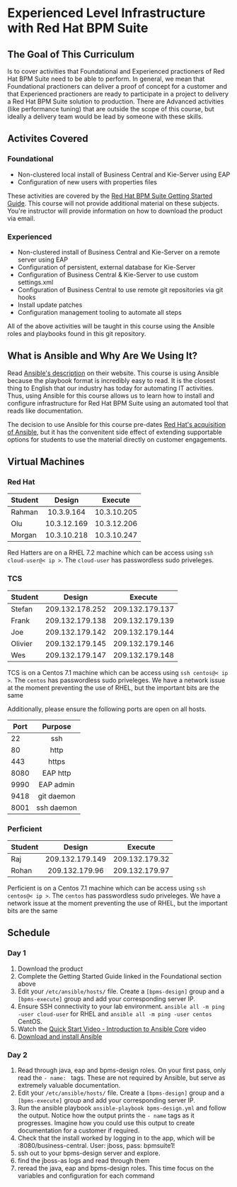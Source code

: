 # Experienced Level Infrastructure with Red Hat BPM Suite

## The Goal of This Curriculum

Is to cover activities that Foundational and Experienced practioners of Red Hat BPM Suite need to be able to perform. In general, we mean that Foundational practioners can deliver a proof of concept for a customer and that Experienced practioners are ready to participate in a project to delivery a Red Hat BPM Suite solution to production. There are Advanced activities (like performance tuning) that are outside the scope of this course, but ideally a delivery team would be lead by someone with these skills.

## Activites Covered

### Foundational

- Non-clustered local install of Business Central and Kie-Server using EAP
- Configuration of new users with properties files

These activities are covered by the [Red Hat BPM Suite Getting Started Guide](https://access.redhat.com/documentation/en-US/Red_Hat_JBoss_BPM_Suite/6.1/html/Getting_Started_Guide/chap-Installation_options.html). This course will not provide additional material on these subjects. You're instructor will provide information on how to download the product via email.


### Experienced

- Non-clustered install of Business Central and Kie-Server on a remote server using EAP
- Configuration of persistent, external database for Kie-Server
- Configuration of Business Central & Kie-Server to use custom settings.xml
- Configuration of Business Central to use remote git repositories via git hooks
- Install update patches
- Configuration management tooling to automate all steps

All of the above activities will be taught in this course using the Ansible roles and playbooks found in this git repository. 

## What is Ansible and Why Are We Using It?

Read [Ansible's description](http://www.ansible.com/how-ansible-works) on their website. This course is using Ansible because the playbook format is incredibly easy to read. It is the closest thing to English that our industry has today for automating IT activities. Thus, using Ansible for this course allows us to learn how to install and configure infrastructure for Red Hat BPM Suite using an automated tool that reads like documentation. 

The decision to use Ansible for this course pre-dates [Red Hat's acquisition of Ansible](https://www.redhat.com/en/about/blog/why-red-hat-acquired-ansible), but it has the convenitent side effect of extending supportable options for students to use the material directly on customer engagements.

## Virtual Machines

### Red Hat
| Student        	| Design           	| Execute  				|
| -------------  	|:-------------:	| :-----:			|
| Rahman      		| 10.3.9.164 		|  10.3.10.205		|
| Olu      			| 10.3.12.169	   	|  10.3.12.206  	|
| Morgan 			| 10.3.10.218     	|  10.3.10.247 		|

Red Hatters are on a RHEL 7.2 machine which can be access using `ssh cloud-user@< ip >`. The `cloud-user` has passwordless sudo priveleges. 

### TCS
| Student        	| Design           	| Execute  				|
| -------------  	|:-------------:	| :-----:			|
| Stefan 			| 209.132.178.252   |  209.132.179.137 	|
| Frank 			| 209.132.179.138   |  209.132.179.139 	|
| Joe	 			| 209.132.179.142   |  209.132.179.144 	|
| Olivier 			| 209.132.179.145   |  209.132.179.146 	|
| Wes 				| 209.132.179.147   |  209.132.179.148 	|

TCS is on a Centos 7.1 machine which can be access using `ssh centos@< ip >`. The `centos` has passwordless sudo priveleges. We have a network issue at the moment preventing the use of RHEL, but the important bits are the same

Additionally, please ensure the following ports are open on all hosts.

| Port          	|  Purpose   	|
| -------------  	|:-----:		|
| 22	 			| ssh           |
| 80	 			| http          |
| 443	 			| https			|
| 8080	 			| EAP http 		|     
| 9990 		  		| EAP admin  	|
| 9418				| git daemon	|
| 8001				| ssh daemon	|


### Perficient
| Student        	| Design           	| Execute  			|
| -------------  	|:-------------:	| :-----:			|
| Raj    			| 209.132.179.149   |  209.132.179.32 	|
| Rohan 			| 209.132.179.96    |  209.132.179.97 	|

Perficient is on a Centos 7.1 machine which can be access using `ssh centos@< ip >`. The `centos` has passwordless sudo priveleges. We have a network issue at the moment preventing the use of RHEL, but the important bits are the same

## Schedule

### Day 1

1. Download the product
2. Complete the Getting Started Guide linked in the Foundational section above
3. Edit your `/etc/ansible/hosts/` file. Create a `[bpms-design]` group and a `[bpms-execute]` group and add your corresponding server IP.
4. Ensure SSH connectivity to your lab environment. `ansible all -m ping -user cloud-user` for RHEL and `ansible all -m ping -user centos` CentOS.
5. Watch the [Quick Start Video - Introduction to Ansible Core](http://www.ansible.com/videos) video
6. [Download and install Ansible](http://docs.ansible.com/ansible/intro_installation.html)

### Day 2

1. Read through java, eap and bpms-design roles. On your first pass, only read the `- name: ` tags. These are not required by Ansible, but serve as extremely valuable documentation.
2. Edit your `/etc/ansible/hosts/` file. Create a `[bpms-design]` group and a `[bpms-execute]` group and add your corresponding server IP.
3. Run the ansible playbook `ansible-playbook bpms-design.yml` and follow the output. Notice how the output prints the `- name` tags as it progresses. Imagine how you could use this output to create documentation for a customer if required.
4. Check that the install worked by logging in to the app, which will be <your ip>:8080/business-central. User: jboss, pass: bpmsuite1!
5. ssh out to your bpms-design server and explore. 
6. find the jboss-as logs and read through them
7. reread the java, eap and bpms-design roles. This time focus on the variables and configuration for each command
